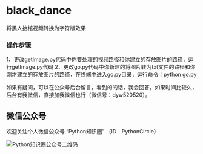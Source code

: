 # black_dance

将黑人抬棺视频转换为字符版效果

### 操作步骤
1、更改getImage.py代码中你要处理的视频路径和你建立的存放图片的路径，运行getImage.py代码
2、更改go.py代码中你新建的将图片转为txt文件的路径和你刚才建立的存放图片的路径，在终端中进入go.py目录，运行命令：python go.py

如果有疑问，可以在公众号后台留言，看到的的话，我会回答，如果时间比较久，后台有我微信，直接加我微信也行（微信号：dyw520520）。

## 微信公众号
欢迎关注个人微信公众号 “Python知识圈” （ID：PythonCircle）

![Python知识圈公众号二维码](http://blog.pyzhishiquan.com/img/20200427091312.jpg)
